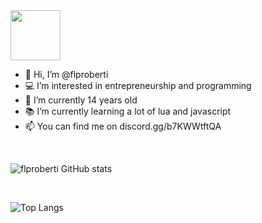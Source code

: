 <img src="https://discord.c99.nl/widget/theme-3/785185776278700072.png" style="width: 5rem;">

<br/>

- 👋 Hi, I’m @flproberti
- 💻 I’m interested in entrepreneurship and programming
- 📅 I’m currently 14 years old
- 📚 I’m currently learning a lot of lua and javascript 
- 📫 You can find me on discord.gg/b7KWWtftQA

<br/>

![flproberti GitHub stats](https://github-readme-stats.vercel.app/api?username=flproberti&show_icons=true&theme=algolia) 

<br/>

![Top Langs](https://github-readme-stats.vercel.app/api/top-langs/?username=flproberti&langs_count=8&theme=algolia)
